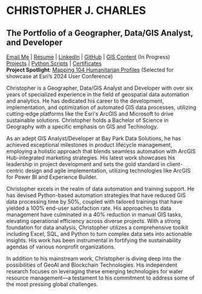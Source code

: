 # CHRISTOPHER J. CHARLES
## The Portfolio of a Geographer, Data/GIS Analyst, and Developer
[Email Me](mailto:chris.jonh.charles@gmail.com) | [Resume](https://github.com/cartopher/portfolio/blob/main/Christopher%20Charles%20Resume.pdf) | [LinkedIn](https://www.linkedin.com/in/chrisjonhcharles/) | [GitHub](https://github.com/cartopher) | [GIS Content](https://arcg.is/1zvHm8) (In Progress)  
[Projects](https://github.com/cartopher/portfolio/tree/main/Projects) | [Python Scripts](https://github.com/cartopher/portfolio/tree/main/PythonArcGIS) | [Certificates](https://github.com/cartopher/portfolio/tree/main/Certificates)  
**Project Spotlight**: [Mapping 104 Humanitarian Profiles](https://github.com/cartopher/portfolio/blob/main/Projects/Mapping%20104%20Humanitarian%20Profiles.md) (Selected for showcase at Esri’s 2024 User Conference)

Christopher is a Geographer, Data/GIS Analyst and Developer with over six years of specialized experience in the field of geospatial data automation and analytics. He has dedicated his career to the development, implementation, and optimization of automated GIS data processes, utilizing cutting-edge platforms like the Esri's ArcGIS and Microsoft to drive sustainable solutions. Christopher holds a Bachelor of Science in Geography with a specific emphasis on GIS and Technology.

As an adept GIS Analyst/Developer at Bay Park Data Solutions, he has achieved exceptional milestones in product lifecycle management, employing a holistic approach that blends seamless automation with ArcGIS Hub-integrated marketing strategies. His latest work showcases his leadership in project development and sets the gold standard in client-centric design and agile implementation, utilizing technologies like ArcGIS for Power BI and Experience Builder.

Christopher excels in the realm of data automation and training support. He has devised Python-based automation strategies that have reduced GIS data processing time by 50%, coupled with tailored trainings that have yielded a 100% end-user satisfaction rate. His approaches to data management have culminated in a 40% reduction in manual GIS tasks, elevating operational efficiency across diverse projects. With a strong foundation for data analysis, Christopher utilizes a comprehensive toolkit including Excel, SQL, and Python to turn complex data sets into actionable insights. His work has been instrumental in fortifying the sustainability agendas of various nonprofit organizations.

In addition to his mainstream work, Christopher is diving deep into the possibilities of GeoAI and Blockchain Technologies. His independent research focuses on leveraging these emerging technologies for water resource management—a testament to his commitment to address some of the most pressing global challenges.
